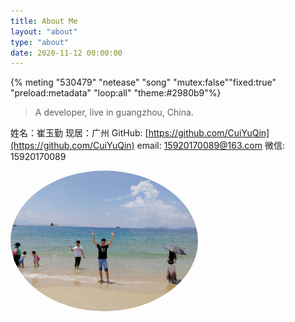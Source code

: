 ```yaml
---
title: About Me
layout: "about"
type: "about"
date: 2020-11-12 00:00:00
---
```


{% meting "530479" "netease" "song"  "mutex:false""fixed:true" "preload:metadata" "loop:all" "theme:#2980b9"%}

> A developer, live in guangzhou, China.


姓名：崔玉勤
现居：广州
GitHub: [https://github.com/CuiYuQin](https://github.com/CuiYuQin)
email: [15920170089@163.com](mailto:15920170089@163.com)
微信: 15920170089

<!-- more -->

<!-- ![avatar.jpg](https://i.loli.net/2019/12/02/Hw5WJIMKzi1YrU8.jpg) -->

<img src="https://raw.githubusercontent.com/CuiYuQin/picBed/master/img/20201108001538.jpg" alt="avatar" width="300" style="border-radius:50%"/>